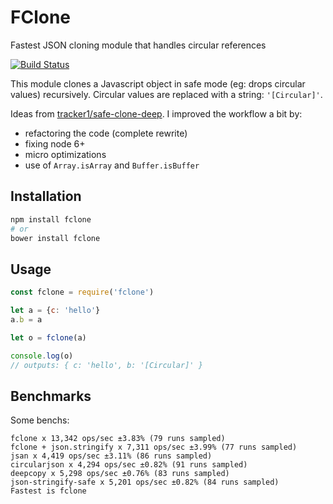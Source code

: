 # FClone

Fastest JSON cloning module that handles circular references

[![Build Status](https://travis-ci.org/soyuka/fclone.svg?branch=master)](https://travis-ci.org/soyuka/fclone)

This module clones a Javascript object in safe mode (eg: drops circular values) recursively. Circular values are replaced with a string: `'[Circular]'`.

Ideas from [tracker1/safe-clone-deep](https://github.com/tracker1/safe-clone-deep). I improved the workflow a bit by:
- refactoring the code (complete rewrite)
- fixing node 6+
- micro optimizations
- use of `Array.isArray` and `Buffer.isBuffer`

## Installation

```bash
npm install fclone
# or
bower install fclone
```

## Usage

```javascript
const fclone = require('fclone')

let a = {c: 'hello'}
a.b = a

let o = fclone(a)

console.log(o)
// outputs: { c: 'hello', b: '[Circular]' }
```

## Benchmarks

Some benchs:

```
fclone x 13,342 ops/sec ±3.83% (79 runs sampled)
fclone + json.stringify x 7,311 ops/sec ±3.99% (77 runs sampled)
jsan x 4,419 ops/sec ±3.11% (86 runs sampled)
circularjson x 4,294 ops/sec ±0.82% (91 runs sampled)
deepcopy x 5,298 ops/sec ±0.76% (83 runs sampled)
json-stringify-safe x 5,201 ops/sec ±0.82% (84 runs sampled)
Fastest is fclone
```
